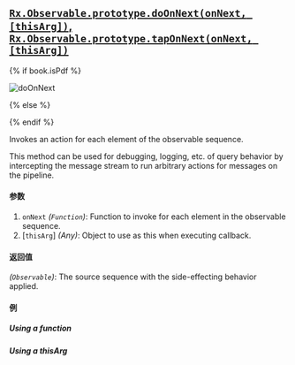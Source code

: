 ## [`Rx.Observable.prototype.doOnNext(onNext, [thisArg])`, `Rx.Observable.prototype.tapOnNext(onNext, [thisArg])`](https://github.com/Reactive-Extensions/RxJS/blob/master/src/core/linq/observable/do.js)

{% if book.isPdf %}

![doOnNext](http://reactivex.io/documentation/operators/images/doOnNext.png)

{% else %}



{% endif %}

Invokes an action for each element of the observable sequence.

This method can be used for debugging, logging, etc. of query behavior by intercepting the message stream to run arbitrary actions for messages on the pipeline.

#### 参数
1. `onNext` *(`Function`)*: Function to invoke for each element in the observable sequence.
2. [`thisArg`] *(Any)*: Object to use as this when executing callback.

#### 返回值
*(`Observable`)*: The source sequence with the side-effecting behavior applied.

#### 例

##### Using a function

[](http://jsbin.com/mafoze/1/embed?js,console)

##### Using a thisArg

[](http://jsbin.com/butumu/1/embed?js,console)
